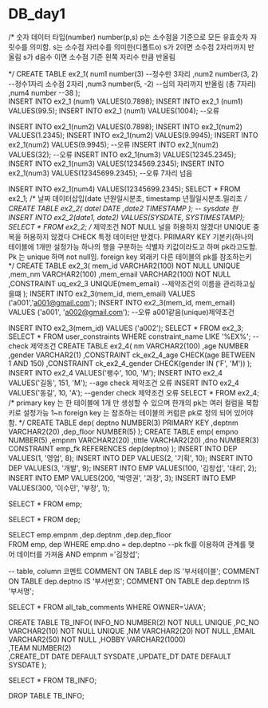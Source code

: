 # DB_day1
/* 숫자 데이터 타입(number)
   number(p,s) p는 소수점을 기준으로 모든 유효숫자 자릿수를 의미함.
               s는 소수점 자리수를 의미한(디폴트o)
               s가 2이면 소수점 2자리까지 반올림
               s가 d음수 이면 소수점 기준 왼쪽 자리수 만큼 반올림
               
*/
CREATE TABLE ex2_1(
    num1 number(3)        --정수만 3자리 
    ,num2 number(3, 2)    --정수1자리 소수점 2자리
    ,num3 number(5, -2)   --십의 자리까지 반올림 (총 7자리)
    ,num4 number  --38
 );   
INSERT INTO ex2_1 (num1) VALUES(0.7898);
INSERT INTO ex2_1 (num1) VALUES(99.5);
INSERT INTO ex2_1 (num1) VALUES(1004);    --오류

INSERT INTO ex2_1(num2) VALUES(0.7898);
INSERT INTO ex2_1(num2) VALUES(1.2345);
INSERT INTO ex2_1(num2) VALUES(9.9945);
INSERT INTO ex2_1(num2) VALUES(9.9945);   --오류
INSERT INTO ex2_1(num2) VALUES(32);       --오류
INSERT INTO ex2_1(num3) VALUES(12345.2345);
INSERT INTO ex2_1(num3) VALUES(1234569.2345);
INSERT INTO ex2_1(num3) VALUES(12345699.2345); --오류 7자리 넘음

INSERT INTO ex2_1(num4) VALUES(12345699.2345);
SELECT * FROM ex2_1;
/*
     날짜 데이터삽입(date 년원일시분초, timestamp 년월일시분초.밀리초
*/
CREATE TABLE ex2_2(
    datel DATE
   ,date2 TIMESTAMP
);
-- sysdate 현
INSERT INTO ex2_2(date1, date2) VALUES(SYSDATE, SYSTIMESTAMP);
SELECT *
FROM ex2_2;
/* 제약조건
   NOT NULL 널을 허용하지 않겠다!
   UNIQUE   중복을 허용하지 않겠다
   CHECK    특정 데이터만 받겠다.
   PRIMARY KEY 기본키(하나의 테이블에 1개만 설정가능
                     하나의 행을 구분하는 식별자 키값이라도고 하며 pk라고도함.
                     Pk 는 unique 하며 not null임.
  foreign key 외래키 다른 테이블의 pk를 참조하는키
*/
CREATE TABLE ex2_3(
    mem_id VARCHAR2(100) NOT NULL UNIQUE
   ,mem_nm VARCHAR2(100) 
   ,mem_email VARCHAR2(100) NOT NULL
   ,CONSTRAINT uq_ex2_3 UNIQUE(mem_email) --제약조건의 이름을 관리하고싶을떄
);
INSERT INTO ex2_3(mem_id, mem_email)
VALUES ('a001','a001@gmail.com');
INSERT INTO ex2_3(mem_id, mem_email)
VALUES ('a001', 'a002@gmail.com');      --오류 a001같음(unique)제약조건

INSERT INTO ex2_3(mem_id)
VALUES ('a002');
SELECT * FROM ex2_3;
SELECT *
FROM user_constraints
WHERE constraint_name LIKE '%EX%';
--check 제약조건
CREATE TABLE ex2_4(
    nm VARCHAR2(100)
    ,age NUMBER
    ,gender VARCHAR2(1)
    ,CONSTRAINT ck_ex2_4_age CHECK(age BETWEEN 1 AND 150)
    ,CONSTRAINT ck_ex2_4_gender CHECK(gender IN ('F', 'M'))
);
INSERT INTO ex2_4 VALUES('팽수', 100, 'M');
INSERT INTO ex2_4 VALUES('길동', 151, 'M');   --age check 제약조건 오류
INSERT INTO ex2_4 VALUES('동길', 10, 'A');    --gender check 제약조건 오류
SELECT *
FROM ex2_4;
/*
     primary key 는 한 테이블에 1개 만 생성할 수 있으며
     한개의 pk는 여러 컬럼을 복합키로 설정가능 1~n
     foreign key 는 참조하는 테이블의 커럼은 pk로 정의 되어 있어야함.
*/
CREATE TABLE dep(
    deptno NUMBER(3) PRIMARY KEY
   ,deptnm VARCHAR2(20)
   ,dep_floor NUMBER(5)
 );
 CREATE TABLE emp(
   empno NUMBER(5)
  ,empnm VARCHAR2(20)
  ,tittle VARCHAR2(20)
  ,dno NUMBER(3) CONSTRAINT emp_fk REFERENCES dep(deptno)
);
INSERT INTO DEP VALUES(1, '영업', 8);
INSERT INTO DEP VALUES(2, '기획', 10); 
INSERT INTO DEP VALUES(3, '개발', 9);
INSERT INTO EMP VALUES(100, '김창섭', '대리', 2);
INSERT INTO EMP VALUES(200, '박영권', '과장', 3);
INSERT INTO EMP VALUES(300, '이수민', '부장', 1);

SELECT *
FROM emp;

SELECT *
FROM dep;

SELECT emp.empnm
       ,dep.deptnm
       ,dep.dep_floor      
FROM emp, dep
WHERE emp.dno = dep.deptno    --pk fk를 이용하여 관계를 맺어 데이터를 가져옴
AND empnm ='김창섭';

-- table, column 코멘트
COMMENT ON TABLE dep IS '부서테이블';
COMMENT ON TABLE dep.deptno IS '부서번호';
COMMENT ON TABLE dep.deptnm IS '부서명';

SELECT *
FROM all_tab_comments
WHERE OWNER='JAVA';

CREATE TABLE TB_INFO(
   INFO_NO       NUMBER(2)         NOT NULL UNIQUE
   ,PC_NO        VARCHAR2(10)      NOT NULL UNIQUE
   ,NM           VARCHAR2(20)      NOT NULL 
   ,EMAIL        VARCHAR2(50)      NOT NULL
   ,HOBBY        VARCHAR2(1000)    
   ,TEAM         NUMBER(2)         
   ,CREATE_DT                 DATE DEFAULT SYSDATE
   ,UPDATE_DT                 DATE DEFAULT SYSDATE
   );

SELECT *
FROM TB_INFO;

DROP TABLE TB_INFO;

